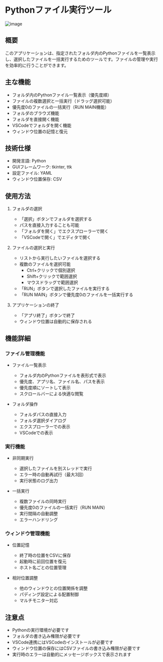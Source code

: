 # Pythonファイル実行ツール

![image](https://github.com/user-attachments/assets/8ef21010-63cf-4dda-a326-7131bab2c069)

## 概要
このアプリケーションは、指定されたフォルダ内のPythonファイルを一覧表示し、選択したファイルを一括実行するためのツールです。ファイルの管理や実行を効率的に行うことができます。

## 主な機能
- フォルダ内のPythonファイル一覧表示（優先度順）
- ファイルの複数選択と一括実行（ドラッグ選択可能）
- 優先度0のファイルの一括実行（RUN MAIN機能）
- フォルダのブラウズ機能
- フォルダを直接開く機能
- VSCodeでフォルダを開く機能
- ウィンドウ位置の記憶と復元

## 技術仕様
- 開発言語: Python
- GUIフレームワーク: tkinter, ttk
- 設定ファイル: YAML
- ウィンドウ位置保存: CSV

## 使用方法
1. フォルダの選択
   - 「選択」ボタンでフォルダを選択する
   - パスを直接入力することも可能
   - 「フォルダを開く」でエクスプローラーで開く
   - 「VSCodeで開く」でエディタで開く

2. ファイルの選択と実行
   - リストから実行したいファイルを選択する
   - 複数のファイルを選択可能
     - Ctrl+クリックで個別選択
     - Shift+クリックで範囲選択
     - マウスドラッグで範囲選択
   - 「RUN」ボタンで選択したファイルを実行する
   - 「RUN MAIN」ボタンで優先度0のファイルを一括実行する

3. アプリケーションの終了
   - 「アプリ終了」ボタンで終了
   - ウィンドウ位置は自動的に保存される

## 機能詳細
### ファイル管理機能
- ファイル一覧表示
  - フォルダ内のPythonファイルを表形式で表示
  - 優先度、アプリ名、ファイル名、パスを表示
  - 優先度順にソートして表示
  - スクロールバーによる快適な閲覧

- フォルダ操作
  - フォルダパスの直接入力
  - フォルダ選択ダイアログ
  - エクスプローラーでの表示
  - VSCodeでの表示

### 実行機能
- 非同期実行
  - 選択したファイルを別スレッドで実行
  - エラー時の自動再試行（最大3回）
  - 実行状態のログ出力

- 一括実行
  - 複数ファイルの同時実行
  - 優先度0のファイルの一括実行（RUN MAIN）
  - 実行間隔の自動調整
  - エラーハンドリング

### ウィンドウ管理機能
- 位置記憶
  - 終了時の位置をCSVに保存
  - 起動時に前回位置を復元
  - ホスト名ごとの位置管理

- 相対位置調整
  - 他のウィンドウとの位置関係を調整
  - パディング設定による配置制御
  - マルチモニター対応

## 注意点
- Pythonの実行環境が必要です
- フォルダの書き込み権限が必要です
- VSCode連携にはVSCodeのインストールが必要です
- ウィンドウ位置の保存にはCSVファイルの書き込み権限が必要です
- 実行時のエラーは自動的にメッセージボックスで表示されます
